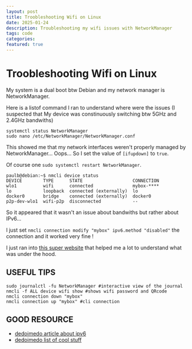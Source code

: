 ```yaml
---
layout: post
title: Troobleshooting Wifi on Linux
date: 2025-01-24
description: Troubleshooting my wifi issues with NetworkManager
tags: code
categories:
featured: true
---
```


# Troobleshooting Wifi on Linux

My system is a dual boot btw Debian and my network manager is NetworkManager.

Here is a listof command I ran to understand where were the issues (I suspected that My device was constinuously switching btw 5GHz and 2.4GHz bandwiths)

```shell
systemctl status NetworkManager
sudo nano /etc/NetworkManager/NetworkManager.conf
```

This showed me that my network interfaces weren't properly managed by NetworkManager... Oops... So I set the value of `[ifupdown]` to `true`.

Of course one `sudo systemctl restart NetworkManager`.

```shell
paulb@debian:~$ nmcli device status
DEVICE        TYPE      STATE                   CONNECTION
wlo1          wifi      connected               mybox-****
lo            loopback  connected (externally)  lo
docker0       bridge    connected (externally)  docker0
p2p-dev-wlo1  wifi-p2p  disconnected            --
```

So it appeared that it wasn't an issue about bandwiths but rather about IPv6...

I just set `nmcli connection modify "mybox" ipv6.method "disabled"` the connection and it worked very fine !

I just ran into [this super website](https://www.dedoimedo.com/computers/linux-nm-ipv6-disable.html) that helped me a lot to understand what was under the hood.

## USEFUL TIPS

```shell
sudo journalctl -fu NetworkManager #interactive view of the journal
nmcli -f ALL device wifi show #shows wifi password and QRcode
nmcli connection down "mybox"
nmcli connection up "mybox" #cli connection
```

## GOOD RESOURCE

- [dedoimedo article about ipv6](https://www.dedoimedo.com/computers/linux-nm-ipv6-disable.html)
- [dedoimedo list of cool stuff](https://www.dedoimedo.com/greatest_sites.html)
